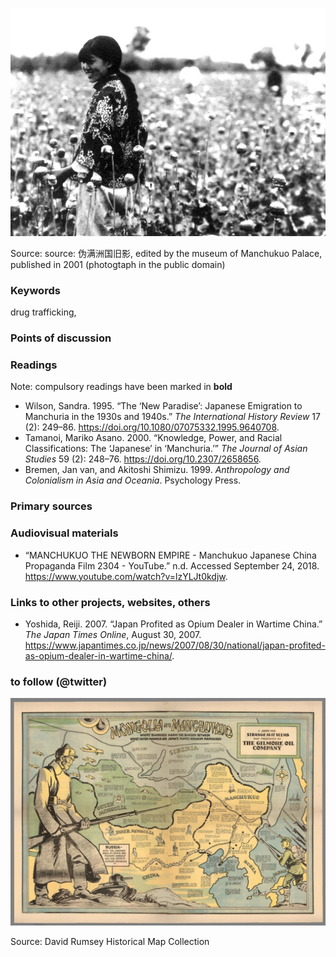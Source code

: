 ![poppy harvest in Manchuria](images/Manchukuo-poppy_harvest.jpg)

Source: source: 伪满洲国旧影, edited by the museum of Manchukuo Palace, published in 2001 (photogtaph in the public domain)

### Keywords

drug trafficking, 

### Points of discussion


### Readings
Note: compulsory readings have been marked in **bold**

* Wilson, Sandra. 1995. “The ‘New Paradise’: Japanese Emigration to Manchuria in the 1930s and 1940s.” *The International History Review* 17 (2): 249–86. https://doi.org/10.1080/07075332.1995.9640708.
* Tamanoi, Mariko Asano. 2000. “Knowledge, Power, and Racial Classifications: The ‘Japanese’ in ‘Manchuria.’” *The Journal of Asian Studies* 59 (2): 248–76. https://doi.org/10.2307/2658656.
* Bremen, Jan van, and Akitoshi Shimizu. 1999. *Anthropology and Colonialism in Asia and Oceania*. Psychology Press.

### Primary sources


### Audiovisual materials

* “MANCHUKUO THE NEWBORN EMPIRE - Manchukuo Japanese China Propaganda Film 2304 - YouTube.” n.d. Accessed September 24, 2018. https://www.youtube.com/watch?v=lzYLJt0kdjw.

### Links to other projects, websites, others

* Yoshida, Reiji. 2007. “Japan Profited as Opium Dealer in Wartime China.” *The Japan Times Online*, August 30, 2007. https://www.japantimes.co.jp/news/2007/08/30/national/japan-profited-as-opium-dealer-in-wartime-china/.


### to follow (@twitter)

![Mongolia and Manchukuo : Where bloodshed marks the border between Soviet outer Maongolia and Japan's puppet Kingdom Manchukuo. A John Hix strange as it seems map presented by the Gilmore Oil Company.](images/8354000.jpg)

Source: David Rumsey Historical Map Collection

